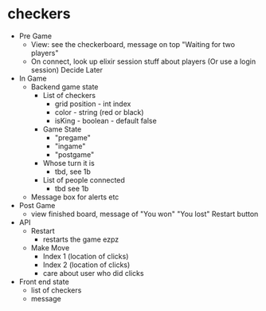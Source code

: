 # checkers

- Pre Game
  - View: see the checkerboard, message on top "Waiting for two players"
  - On connect, look up elixir session stuff about players (Or use a login session) Decide Later
- In Game
  - Backend game state
     - List of checkers
       - grid position - int index
       - color - string (red or black)
       - isKing - boolean - default false
     - Game State
       - "pregame"
       - "ingame"
       - "postgame"
     - Whose turn it is
       - tbd, see 1b
     - List of people connected
       - tbd see 1b
  - Message box for alerts etc
- Post Game
  - view finished board, message of "You won" "You lost" Restart button
- API
  - Restart
    - restarts the game ezpz
  - Make Move
    - Index 1 (location of clicks)
    - Index 2 (location of clicks)
    - care about user who did clicks
- Front end state
  - list of checkers
  - message
